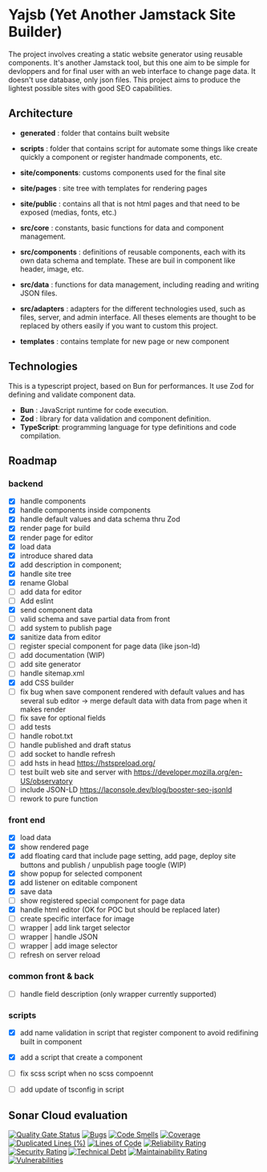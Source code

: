 # Yajsb (Yet Another Jamstack Site Builder)

The project involves creating a static website generator using reusable components.
It's another Jamstack tool, but this one aim to be simple for devloppers and for final user with an web interface to change page data.
It doesn't use database, only json files.
This project aims to produce the lightest possible sites with good SEO capabilities.

## Architecture

* **generated**      : folder that contains built website

* **scripts**        : folder that contains script for automate some things like create quickly a component or register handmade components, etc.

* **site/components**: customs components used for the final site
* **site/pages**     : site tree with templates for rendering pages
* **site/public**    : contains all that is not html pages and that need to be exposed (medias, fonts, etc.)

* **src/core**       : constants, basic functions for data and component management.
* **src/components** : definitions of reusable components, each with its own data schema and template. These are buil in component like header, image,  etc.
* **src/data**       : functions for data management, including reading and writing JSON files.
* **src/adapters**   : adapters for the different technologies used, such as files, server, and admin interface. All theses elements are thought to be replaced by others easily if you want to custom this project.

* **templates**      : contains template for new page or new component

## Technologies

This is a typescript project, based on Bun for performances. It use Zod for defining and validate component data.

* **Bun**       : JavaScript runtime for code execution.
* **Zod**       : library for data validation and component definition.
* **TypeScript**: programming language for type definitions and code compilation.

## Roadmap

### backend
- [X] handle components
- [X] handle components inside components
- [X] handle default values and data schema thru Zod
- [X] render page for build
- [X] render page for editor
- [X] load data
- [X] introduce shared data
- [X] add description in component;
- [X] handle site tree
- [X] rename Global
- [ ] add data for editor
- [ ] Add eslint
- [X] send component data
- [ ] valid schema and save partial data from front
- [ ] add system to publish page
- [X] sanitize data from editor
- [ ] register special component for page data (like json-ld)
- [ ] add documentation (WIP)
- [ ] add site generator
- [ ] handle sitemap.xml
- [X] add CSS builder
- [ ] fix bug when save component rendered with default values and has several sub editor -> merge default data with data from page when it makes render
- [ ] fix save for optional fields
- [ ] add tests
- [ ] handle robot.txt
- [ ] handle published and draft status
- [ ] add socket to handle refresh
- [ ] add hsts in head https://hstspreload.org/
- [ ] test built web site and server with https://developer.mozilla.org/en-US/observatory
- [ ] include JSON-LD https://laconsole.dev/blog/booster-seo-jsonld
- [ ] rework to pure function

### front end
- [X] load data
- [X] show rendered page
- [X] add floating card that include page setting, add page, deploy site buttons and publish / unpublish page toogle (WIP)
- [X] show popup for selected component
- [X] add listener on editable component
- [X] save data
- [ ] show registered special component for page data
- [X] handle html editor (OK for POC but should be replaced later)
- [ ] create specific interface for image
- [ ] wrapper | add link target selector
- [ ] wrapper | handle JSON
- [ ] wrapper | add image selector
- [ ] refresh on server reload

### common front & back
- [ ] handle field description (only wrapper currently supported)

### scripts
- [X] add name validation in script that register component to avoid redifining built in component
- [X] add a script that create a component
- [ ] fix scss script when no scss compoennt
- [ ] add update of tsconfig in script


## Sonar Cloud evaluation

[![Quality Gate Status](https://sonarcloud.io/api/project_badges/measure?project=fullstackbeaver_yajsb&metric=alert_status)](https://sonarcloud.io/summary/new_code?id=fullstackbeaver_yajsb)
[![Bugs](https://sonarcloud.io/api/project_badges/measure?project=fullstackbeaver_yajsb&metric=bugs)](https://sonarcloud.io/summary/new_code?id=fullstackbeaver_yajsb)
[![Code Smells](https://sonarcloud.io/api/project_badges/measure?project=fullstackbeaver_yajsb&metric=code_smells)](https://sonarcloud.io/summary/new_code?id=fullstackbeaver_yajsb)
[![Coverage](https://sonarcloud.io/api/project_badges/measure?project=fullstackbeaver_yajsb&metric=coverage)](https://sonarcloud.io/summary/new_code?id=fullstackbeaver_yajsb)
[![Duplicated Lines (%)](https://sonarcloud.io/api/project_badges/measure?project=fullstackbeaver_yajsb&metric=duplicated_lines_density)](https://sonarcloud.io/summary/new_code?id=fullstackbeaver_yajsb)
[![Lines of Code](https://sonarcloud.io/api/project_badges/measure?project=fullstackbeaver_yajsb&metric=ncloc)](https://sonarcloud.io/summary/new_code?id=fullstackbeaver_yajsb)
[![Reliability Rating](https://sonarcloud.io/api/project_badges/measure?project=fullstackbeaver_yajsb&metric=reliability_rating)](https://sonarcloud.io/summary/new_code?id=fullstackbeaver_yajsb)
[![Security Rating](https://sonarcloud.io/api/project_badges/measure?project=fullstackbeaver_yajsb&metric=security_rating)](https://sonarcloud.io/summary/new_code?id=fullstackbeaver_yajsb)
[![Technical Debt](https://sonarcloud.io/api/project_badges/measure?project=fullstackbeaver_yajsb&metric=sqale_index)](https://sonarcloud.io/summary/new_code?id=fullstackbeaver_yajsb)
[![Maintainability Rating](https://sonarcloud.io/api/project_badges/measure?project=fullstackbeaver_yajsb&metric=sqale_rating)](https://sonarcloud.io/summary/new_code?id=fullstackbeaver_yajsb)
[![Vulnerabilities](https://sonarcloud.io/api/project_badges/measure?project=fullstackbeaver_yajsb&metric=vulnerabilities)](https://sonarcloud.io/summary/new_code?id=fullstackbeaver_yajsb)